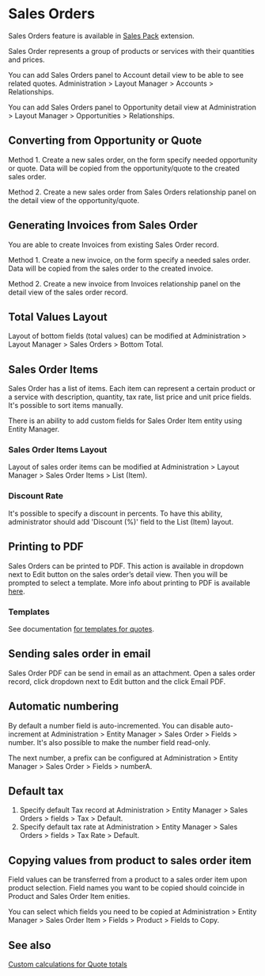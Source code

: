 # Sales Orders

Sales Orders feature is available in [Sales Pack](https://www.espocrm.com/extensions/sales-pack/) extension.

Sales Order represents a group of products or services with their quantities and prices.

You can add Sales Orders panel to Account detail view to be able to see related quotes. Administration > Layout Manager > Accounts > Relationships.

You can add Sales Orders panel to Opportunity detail view at Administration > Layout Manager > Opportunities > Relationships.

## Converting from Opportunity or Quote

Method 1. Create a new sales order, on the form specify needed opportunity or quote. Data will be copied from the opportunity/quote to the created sales order.

Method 2. Create a new sales order from Sales Orders relationship panel on the detail view of the opportunity/quote.

## Generating Invoices from Sales Order

You are able to create Invoices from existing Sales Order record.

Method 1. Create a new invoice, on the form specify a needed sales order. Data will be copied from the sales order to the created invoice.

Method 2. Create a new invoice from Invoices relationship panel on the detail view of the sales order record.

## Total Values Layout

Layout of bottom fields (total values) can be modified at Administration > Layout Manager > Sales Orders > Bottom Total.

## Sales Order Items

Sales Order has a list of items. Each item can represent a certain product or a service with description, quantity, tax rate, list price and unit price fields. It's possible to sort items manually.

There is an ability to add custom fields for Sales Order Item entity using Entity Manager.

### Sales Order Items Layout

Layout of sales order items can be modified at Administration > Layout Manager > Sales Order Items > List (Item).

### Discount Rate

It's possible to specify a discount in percents. To have this ability, administrator should add 'Discount (%)' field to the List (Item) layout.

## Printing to PDF

Sales Orders can be printed to PDF. This action is available in dropdown next to Edit button on the sales order’s detail view. Then you will be prompted to select a template. More info about printing to PDF is available [here](printing-to-pdf.md).

### Templates

See documentation [for templates for quotes](quotes.md#templates).

## Sending sales order in email

Sales Order PDF can be send in email as an attachment. Open a sales order record, click dropdown next to Edit button and the click Email PDF.

## Automatic numbering

By default a number field is auto-incremented. You can disable auto-increment at Administration > Entity Manager > Sales Order > Fields > number. It's also possible to make the number field read-only.

The next number, a prefix can be configured at Administration > Entity Manager > Sales Order > Fields > numberA.

## Default tax

1. Specify default Tax record at Administration > Entity Manager > Sales Orders > fields > Tax > Default.
2. Specify default tax rate at Administration > Entity Manager >  Sales Orders > fields > Tax Rate > Default.

## Copying values from product to sales order item

Field values can be transferred from a product to a sales order item upon product selection. Field names you want to be copied should coincide in Product and Sales Order Item enities.

You can select which fields you need to be copied at Administration > Entity Manager > Sales Order Item > Fields > Product > Fields to Copy.

## See also

[Custom calculations for Quote totals](../development/quote-custom-calculations.md)
